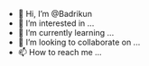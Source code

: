 - 👋 Hi, I’m @Badrikun
- 👀 I’m interested in ...
- 🌱 I’m currently learning ...
- 💞️ I’m looking to collaborate on ...
- 📫 How to reach me ...

<!---
Badrikun/Badrikun is a ✨ special ✨ repository because its `README.md` (this file) appears on your GitHub profile.
You can click the Preview link to take a look at your changes.
--->
